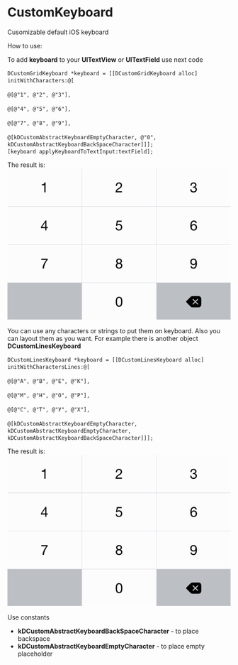 CustomKeyboard
==============

Cusomizable default iOS keyboard

How to use:

To add **keyboard** to your **UITextView** or **UITextField** use next code

    DCustomGridKeyboard *keyboard = [[DCustomGridKeyboard alloc] initWithCharacters:@[
                                                                                 @[@"1", @"2", @"3"],
                                                                                 @[@"4", @"5", @"6"],
                                                                                 @[@"7", @"8", @"9"],
                                                                                 @[kDCustomAbstractKeyboardEmptyCharacter, @"0", kDCustomAbstractKeyboardBackSpaceCharacter]]];
    [keyboard applyKeyboardToTextInput:textField];

The result is:
![image alt][1]


  [1]: https://github.com/diniska/CustomKeyboard/blob/master/Examples/numbers_grid_keyboard_example.png

You can use any characters or strings to put them on keyboard. Also you can layout them as you want. For example there is another object **DCustomLinesKeyboard**

    DCustomLinesKeyboard *keyboard = [[DCustomLinesKeyboard alloc] initWithCharactersLines:@[
                                                                                   @[@"А", @"В", @"Е", @"К"],
                                                                                   @[@"М", @"Н", @"О", @"Р"],
                                                                                   @[@"С", @"Т", @"У", @"Х"],
                                                                                   @[kDCustomAbstractKeyboardEmptyCharacter, kDCustomAbstractKeyboardEmptyCharacter, kDCustomAbstractKeyboardBackSpaceCharacter]]];

The result is:
![image alt][1]


  [1]: https://github.com/diniska/CustomKeyboard/blob/master/Examples/characters_grid_keyboard_example.png

Use constants

 - **kDCustomAbstractKeyboardBackSpaceCharacter** - to place backspace
 - **kDCustomAbstractKeyboardEmptyCharacter** - to place empty placeholder